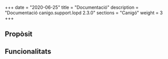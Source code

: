 +++
date        = "2020-06-25"
title       = "Documentació"
description = "Documentació canigo.support.lopd 2.3.0"
sections    = "Canigó"
weight      = 3
+++

## Propòsit



## Funcionalitats
